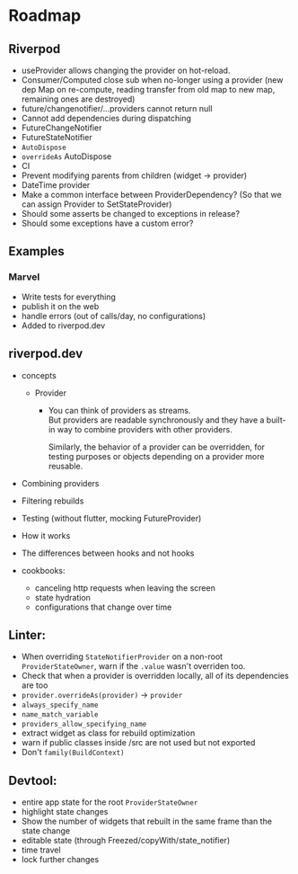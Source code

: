 # Roadmap

## Riverpod

<!-- - evaluate time complexity for all operations -->
<!-- - evaluate space complexity -->
<!-- - think about state_notifier & Computed tree-shaking -->
- useProvider allows changing the provider on hot-reload.
- Consumer/Computed close sub when no-longer using a provider (new dep Map on re-compute, reading transfer from old map to new map, remaining ones are destroyed)
- future/changenotifier/...providers cannot return null
- Cannot add dependencies during dispatching
- FutureChangeNotifier
- FutureStateNotifier
- `AutoDispose`
- `overrideAs` AutoDispose
- CI
- Prevent modifying parents from children (widget -> provider)
- DateTime provider
- Make a common interface between ProviderDependency? (So that we can assign Provider to SetStateProvider)
- Should some asserts be changed to exceptions in release?
- Should some exceptions have a custom error?

## Examples

### Marvel

- Write tests for everything
- publish it on the web
- handle errors (out of calls/day, no configurations)
- Added to riverpod.dev

## riverpod.dev

- concepts

  - Provider

    - You can think of providers as streams.\
      But providers are readable synchronously and they have
      a built-in way to combine providers with other providers.

      Similarly, the behavior of a provider can be overridden,
      for testing purposes or objects depending on a provider
      more reusable.

- Combining providers
- Filtering rebuilds
- Testing (without flutter, mocking FutureProvider)
- How it works
- The differences between hooks and not hooks
- cookbooks:
  - canceling http requests when leaving the screen
  - state hydration
  - configurations that change over time

## Linter:

- When overriding `StateNotifierProvider` on a non-root `ProviderStateOwner`, warn if the `.value` wasn't overriden too.
- Check that when a provider is overridden locally, all of its dependencies are too
- `provider.overrideAs(provider)` -> `provider`
- `always_specify_name`
- `name_match_variable`
- `providers_allow_specifying_name`
- extract widget as class for rebuild optimization
- warn if public classes inside /src are not used but not exported
- Don't `family(BuildContext)`

## Devtool:

- entire app state for the root `ProviderStateOwner`
- highlight state changes
- Show the number of widgets that rebuilt in the same frame than the state change
- editable state (through Freezed/copyWith/state_notifier)
- time travel
- lock further changes
